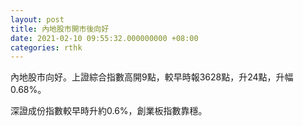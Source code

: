 ```yaml
---
layout: post
title: 內地股市開市後向好
date: 2021-02-10 09:55:32.000000000 +08:00
categories: rthk
---
```


內地股市向好。上證綜合指數高開9點，較早時報3628點，升24點，升幅0.68%。

深證成份指數較早時升約0.6%，創業板指數靠穩。
